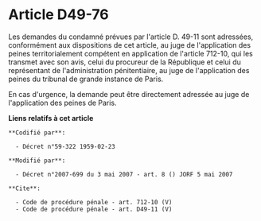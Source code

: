 # Article D49-76

Les demandes du condamné prévues par l'article D. 49-11 sont adressées, conformément aux dispositions de cet article, au juge
de l'application des peines territorialement compétent en application de l'article 712-10, qui les transmet avec son avis,
celui du procureur de la République et celui du représentant de l'administration pénitentiaire, au juge de l'application des
peines du tribunal de grande instance de Paris. 

En cas d'urgence, la demande peut être directement adressée au juge de l'application des peines de Paris.

**Liens relatifs à cet article**

	**Codifié par**:

	  - Décret n°59-322 1959-02-23

	**Modifié par**:

	  - Décret n°2007-699 du 3 mai 2007 - art. 8 () JORF 5 mai 2007

	**Cite**:

	  - Code de procédure pénale - art. 712-10 (V)
	  - Code de procédure pénale - art. D49-11 (V)
